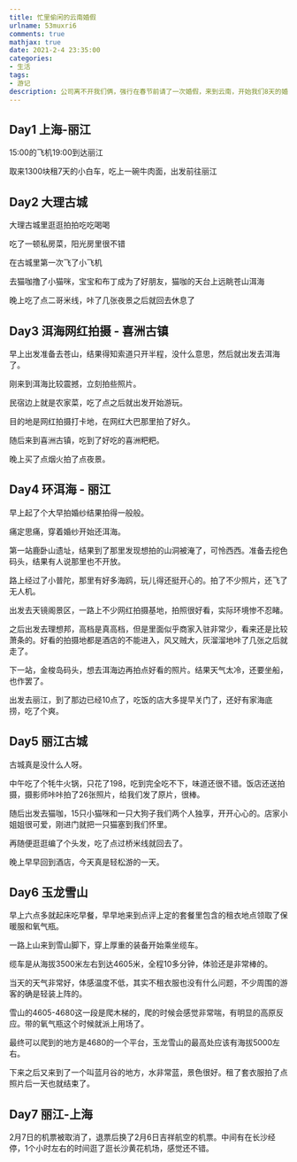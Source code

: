 ```yaml
---
title: 忙里偷闲的云南婚假
urlname: 53muxri6
comments: true
mathjax: true
date: 2021-2-4 23:35:00
categories:
- 生活
tags:
- 游记
description: 公司离不开我们俩，强行在春节前请了一次婚假，来到云南，开始我们8天的婚假游
---
```


## Day1 上海-丽江

15:00的飞机19:00到达丽江

取来1300块租7天的小白车，吃上一碗牛肉面，出发前往丽江

## Day2 大理古城

大理古城里逛逛拍拍吃吃喝喝

吃了一顿私房菜，阳光房里很不错

在古城里第一次飞了小飞机

去猫咖撸了小猫咪，宝宝和布丁成为了好朋友，猫咖的天台上远眺苍山洱海

晚上吃了点二哥米线，咔了几张夜景之后就回去休息了

## Day3 洱海网红拍摄 - 喜洲古镇

早上出发准备去苍山，结果得知索道只开半程，没什么意思，然后就出发去洱海了。

刚来到洱海比较震撼，立刻拍些照片。

民宿边上就是农家菜，吃了点之后就出发开始游玩。

目的地是网红拍摄打卡地，在网红大巴那里拍了好久。

随后来到喜洲古镇，吃到了好吃的喜洲粑粑。

晚上买了点烟火拍了点夜景。

## Day4 环洱海 - 丽江

早上起了个大早拍婚纱结果拍得一般般。

痛定思痛，穿着婚纱开始还洱海。

第一站鹿卧山遗址，结果到了那里发现想拍的山洞被淹了，可怜西西。准备去挖色码头，结果有人说那里也不开放。

路上经过了小普陀，那里有好多海鸥，玩儿得还挺开心的。拍了不少照片，还飞了无人机。

出发去天镜阁景区，一路上不少网红拍摄基地，拍照很好看，实际环境惨不忍睹。

之后出发去理想邦，高档是真高档，但是里面似乎商家入驻非常少，看来还是比较萧条的。好看的拍摄地都是酒店的不能进入，风又贼大，灰溜溜地咔了几张之后就走了。

下一站，金梭岛码头，想去洱海边再拍点好看的照片。结果天气太冷，还要坐船，也作罢了。

出发去丽江，到了那边已经10点了，吃饭的店大多提早关门了，还好有家海底捞，吃了个爽。

## Day5 丽江古城

古城真是没什么人呀。

中午吃了个牦牛火锅，只花了198，吃到完全吃不下，味道还很不错。饭店还送拍摄，摄影师咔咔拍了26张照片，给我们发了原片，很棒。

随后出发去猫咖，15只小猫咪和一只大狗子我们两个人独享，开开心心的。店家小姐姐很可爱，刚进门就把一只猫塞到我们怀里。

再随便逛逛编了个头发，吃了点过桥米线就回去了。

晚上早早回到酒店，今天真是轻松游的一天。

## Day6 玉龙雪山

早上六点多就起床吃早餐，早早地来到点评上定的套餐里包含的租衣地点领取了保暖服和氧气瓶。

一路上山来到雪山脚下，穿上厚重的装备开始乘坐缆车。

缆车是从海拔3500米左右到达4605米，全程10多分钟，体验还是非常棒的。

当天的天气非常好，体感温度不低，其实不租衣服也没有什么问题，不少周围的游客的确是轻装上阵的。

雪山的4605-4680这一段是爬木梯的，爬的时候会感觉非常喘，有明显的高原反应。带的氧气瓶这个时候就派上用场了。

最终可以爬到的地方是4680的一个平台，玉龙雪山的最高处应该有海拔5000左右。

下来之后又来到了一个叫蓝月谷的地方，水非常蓝，景色很好。租了套衣服拍了点照片后一天也就结束了。

## Day7 丽江-上海

2月7日的机票被取消了，退票后换了2月6日吉祥航空的机票。中间有在长沙经停，1个小时左右的时间逛了逛长沙黄花机场，感觉还不错。